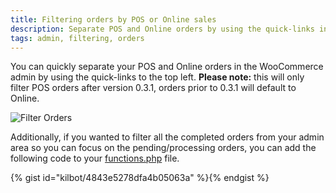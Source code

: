 ```yaml
---
title: Filtering orders by POS or Online sales
description: Separate POS and Online orders by using the quick-links in the WooCommerce admin.
tags: admin, filtering, orders
---
```


You can quickly separate your POS and Online orders in the WooCommerce admin by using the quick-links to the top left. 
**Please note:** this will only filter POS orders after version 0.3.1, orders prior to 0.3.1 will default to Online. 

![Filter Orders](http://wcpos.com/wp-content/uploads/2014/09/filter-orders-e1409558012346.png "Filter Orders")

Additionally, if you wanted to filter all the completed orders from your admin area so you can focus on the pending/processing orders, you can add the following code to your [functions.php](http://codex.wordpress.org/Functions_File_Explained) file. 

{% gist id="kilbot/4843e5278dfa4b05063a" %}{% endgist %}